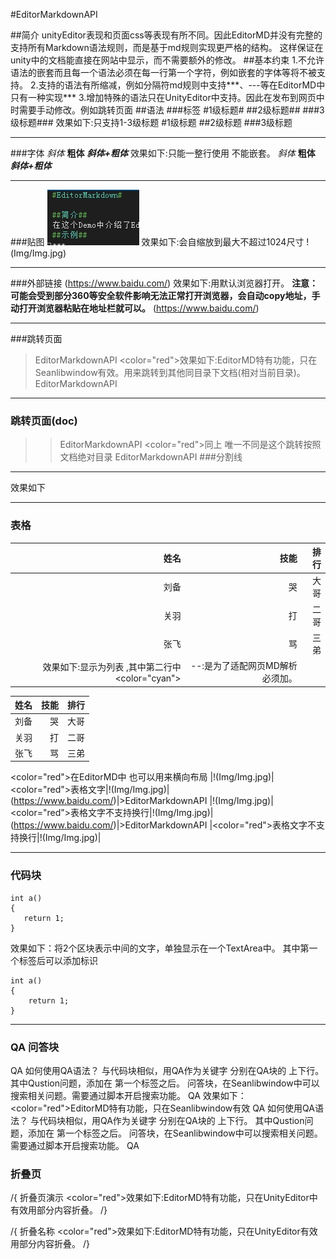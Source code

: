 ﻿#EditorMarkdownAPI

##简介
unityEditor表现和页面css等表现有所不同。因此EditorMD并没有完整的支持所有Markdown语法规则，而是基于md规则实现更严格的结构。
这样保证在unity中的文档能直接在网站中显示，而不需要额外的修改。
##基本约束
	1.不允许语法的嵌套而且每一个语法必须在每一行第一个字符，例如嵌套的字体等将不被支持。
	2.支持的语法有所缩减，例如分隔符md规则中支持***、---等在EditorMD中只有一种实现***
	3.增加特殊的语法只在UnityEditor中支持。因此在发布到网页中时需要手动修改。例如跳转页面
##语法
###标签
 #1级标题#
 ##2级标题##
 ###3级标题###
效果如下:只支持1-3级标题
#1级标题
##2级标题
###3级标题
***
###字体
 *斜体*
 **粗体**
 ***斜体+粗体***
效果如下:只能一整行使用 不能嵌套。
*斜体*
**粗体**
***斜体+粗体***
***
###贴图
 ![](Img/Img.jpg)
效果如下:会自缩放到最大不超过1024尺寸
!(Img/Img.jpg)
***
###外部链接
 (https://www.baidu.com/)
效果如下:用默认浏览器打开。
**注意：可能会受到部分360等安全软件影响无法正常打开浏览器，会自动copy地址，手动打开浏览器粘贴在地址栏就可以。**
(https://www.baidu.com/)
***
###跳转页面
 >EditorMarkdownAPI
<color="red">效果如下:EditorMD特有功能，只在Seanlibwindow有效。用来跳转到其他同目录下文档(相对当前目录)。</color>
>EditorMarkdownAPI
***
### 跳转页面(doc)
 >>EditorMarkdownAPI
<color="red">同上 唯一不同是这个跳转按照文档绝对目录</color>
>>EditorMarkdownAPI
###分割线
 ***
效果如下
***
### 表格
 |姓名|技能|排行
 |--:|--:|--:
 |刘备|哭|大哥
 |关羽|打|二哥
 |张飞|骂|三弟
 效果如下:显示为列表 ,其中第二行中<color="cyan">|--:</color>是为了适配网页MD解析必须加。

|姓名|技能|排行
|--:|--:|--:
|刘备|哭|大哥
|关羽|打|二哥
|张飞|骂|三弟

<color="red">在EditorMD中 也可以用来横向布局</color>
 |!(Img/Img.jpg)|<color="red">表格文字</color>|!(Img/Img.jpg)|(https://www.baidu.com/)|>EditorMarkdownAPI
|!(Img/Img.jpg)|<color="red">表格文字不支持换行</color>|!(Img/Img.jpg)|(https://www.baidu.com/)|>EditorMarkdownAPI
|<color="red">表格文字不支持换行</color>|!(Img/Img.jpg)|                                              
***
### 代码块
 ``` 演示代码
int a()
{
	return 1;
}
 ```
效果如下：将2个区块表示中间的文字，单独显示在一个TextArea中。 其中第一个标签后可以添加标识
```演示代码
int a()
{
	return 1;
}
```
***
### QA 问答块
 QA 如何使用QA语法？
与代码块相似，用QA作为关键字 分别在QA块的 上下行。
其中Qustion问题，添加在 第一个标签之后。
问答块，在Seanlibwindow中可以搜索相关问题。需要通过脚本开启搜索功能。
 QA
效果如下：<color="red">EditorMD特有功能，只在Seanlibwindow有效</color>
QA 如何使用QA语法？
与代码块相似，用QA作为关键字 分别在QA块的 上下行。
其中Qustion问题，添加在 第一个标签之后。
问答块，在Seanlibwindow中可以搜索相关问题。需要通过脚本开启搜索功能。
QA

### 折叠页
 /{ 折叠页演示
<color="red">效果如下:EditorMD特有功能，只在UnityEditor中有效用部分内容折叠。</color>
 /}

/{ 折叠名称
<color="red">效果如下:EditorMD特有功能，只在UnityEditor有效用部分内容折叠。</color>
/}
  
 